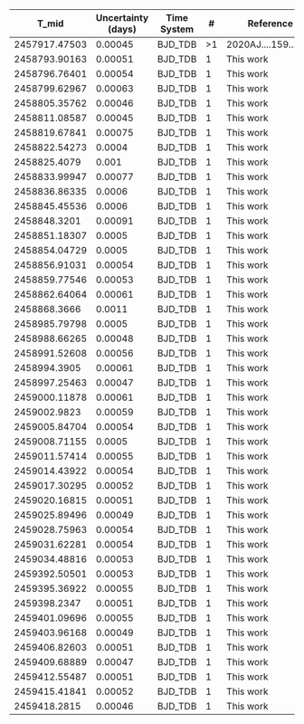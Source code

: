 |T_mid|Uncertainty (days)           |Time System|#                                            |Reference                           |
|-----|-----------------------------|-----------|---------------------------------------------|------------------------------------|
|2457917.47503|0.00045                      |BJD_TDB    |>1                                           |2020AJ....159...44C                 |
|2458793.90163|0.00051                      |BJD_TDB    |1                                            |This work                           |
|2458796.76401|0.00054                      |BJD_TDB    |1                                            |This work                           |
|2458799.62967|0.00063                      |BJD_TDB    |1                                            |This work                           |
|2458805.35762|0.00046                      |BJD_TDB    |1                                            |This work                           |
|2458811.08587|0.00045                      |BJD_TDB    |1                                            |This work                           |
|2458819.67841|0.00075                      |BJD_TDB    |1                                            |This work                           |
|2458822.54273|0.0004                       |BJD_TDB    |1                                            |This work                           |
|2458825.4079|0.001                        |BJD_TDB    |1                                            |This work                           |
|2458833.99947|0.00077                      |BJD_TDB    |1                                            |This work                           |
|2458836.86335|0.0006                       |BJD_TDB    |1                                            |This work                           |
|2458845.45536|0.0006                       |BJD_TDB    |1                                            |This work                           |
|2458848.3201|0.00091                      |BJD_TDB    |1                                            |This work                           |
|2458851.18307|0.0005                       |BJD_TDB    |1                                            |This work                           |
|2458854.04729|0.0005                       |BJD_TDB    |1                                            |This work                           |
|2458856.91031|0.00054                      |BJD_TDB    |1                                            |This work                           |
|2458859.77546|0.00053                      |BJD_TDB    |1                                            |This work                           |
|2458862.64064|0.00061                      |BJD_TDB    |1                                            |This work                           |
|2458868.3666|0.0011                       |BJD_TDB    |1                                            |This work                           |
|2458985.79798|0.0005                       |BJD_TDB    |1                                            |This work                           |
|2458988.66265|0.00048                      |BJD_TDB    |1                                            |This work                           |
|2458991.52608|0.00056                      |BJD_TDB    |1                                            |This work                           |
|2458994.3905|0.00061                      |BJD_TDB    |1                                            |This work                           |
|2458997.25463|0.00047                      |BJD_TDB    |1                                            |This work                           |
|2459000.11878|0.00061                      |BJD_TDB    |1                                            |This work                           |
|2459002.9823|0.00059                      |BJD_TDB    |1                                            |This work                           |
|2459005.84704|0.00054                      |BJD_TDB    |1                                            |This work                           |
|2459008.71155|0.0005                       |BJD_TDB    |1                                            |This work                           |
|2459011.57414|0.00055                      |BJD_TDB    |1                                            |This work                           |
|2459014.43922|0.00054                      |BJD_TDB    |1                                            |This work                           |
|2459017.30295|0.00052                      |BJD_TDB    |1                                            |This work                           |
|2459020.16815|0.00051                      |BJD_TDB    |1                                            |This work                           |
|2459025.89496|0.00049                      |BJD_TDB    |1                                            |This work                           |
|2459028.75963|0.00054                      |BJD_TDB    |1                                            |This work                           |
|2459031.62281|0.00054                      |BJD_TDB    |1                                            |This work                           |
|2459034.48816|0.00053                      |BJD_TDB    |1                                            |This work                           |
|2459392.50501|0.00053                      |BJD_TDB    |1                                            |This work                           |
|2459395.36922|0.00055                      |BJD_TDB    |1                                            |This work                           |
|2459398.2347|0.00051                      |BJD_TDB    |1                                            |This work                           |
|2459401.09696|0.00055                      |BJD_TDB    |1                                            |This work                           |
|2459403.96168|0.00049                      |BJD_TDB    |1                                            |This work                           |
|2459406.82603|0.00051                      |BJD_TDB    |1                                            |This work                           |
|2459409.68889|0.00047                      |BJD_TDB    |1                                            |This work                           |
|2459412.55487|0.00051                      |BJD_TDB    |1                                            |This work                           |
|2459415.41841|0.00052                      |BJD_TDB    |1                                            |This work                           |
|2459418.2815|0.00046                      |BJD_TDB    |1                                            |This work                           |
